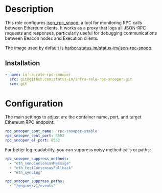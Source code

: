 # Description

This role configures [json_rpc_snoop](https://github.com/ethDreamer/json_rpc_snoop), a tool for monitoring RPC calls between Ethereum clients. It works as a proxy that logs all JSON-RPC requests and responses, particularly useful for debugging communications between Beacon nodes and Execution clients.

The image used by default is [harbor.status.im/status-im/json-rpc-snoop](https://harbor.status.im/harbor/projects/status-im/repositories/json-rpc-snoop/artifacts-tab).

## Installation

```yaml
- name: infra-role-rpc-snooper
  src: git@github.com:status-im/infra-role-rpc-snooper.git
  scm: git
```

# Configuration

The main settings to adjust are the container name, port, and target Ethereum RPC endpoint:

```yaml
rpc_snooper_cont_name: 'rpc-snooper-stable'
rpc_snooper_cont_port: 9552
rpc_snooper_el_port: 8552
```

For better log readability, you can suppress noisy method calls or paths:
```yaml
rpc_snooper_suppress_methods:
  - "eth_sendConsensusMessage"
  - "eth_testConsensusFallback"
  - "eth_syncing"

rpc_snooper_suppress_paths:
  - "/engine/v1/events"
```
